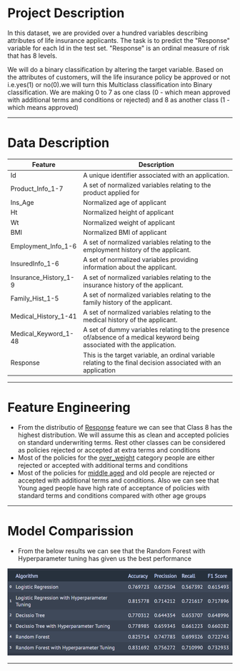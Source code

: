 
<a name = Section101></a>
# Project Description

In this dataset, we are provided over a hundred variables describing attributes of life insurance applicants. The task is to predict the "Response" variable for each Id in the test set. "Response" is an ordinal measure of risk that has 8 levels.

We will do a binary classification by altering the target variable. Based on the attributes of customers, will the life insurance policy be approved or not i.e.yes(1) or no(0).we will turn this Multiclass classification into Binary classification.
We are making 0 to 7 as one class (0 - which mean approved with additional terms and conditions or rejected) and 8 as another class (1 - which means approved)

---

<a name = Section301></a>
# Data Description


| Feature  | Description  |
| ------------ | ------------ |
| Id  | A unique identifier associated with an application.  |
| Product_Info_1-7  | A set of normalized variables relating to the product applied for  |
| Ins_Age  | Normalized age of applicant  |
| Ht  | Normalized height of applicant  |
| Wt   | Normalized weight of applicant  |
| BMI   | Normalized BMI of applicant  |
| Employment_Info_1-6  |  A set of normalized variables relating to the employment history of the applicant. |
| InsuredInfo_1-6  |  A set of normalized variables providing information about the applicant.  |
| Insurance_History_1-9  |  A set of normalized variables relating to the insurance history of the applicant. |
| Family_Hist_1-5  |  A set of normalized variables relating to the family history of the applicant. |
| Medical_History_1-41  | A set of normalized variables relating to the medical history of the applicant.  |
| Medical_Keyword_1-48  |  A set of dummy variables relating to the presence of/absence of a medical keyword being associated with the application. |
|Response | This is the target variable, an ordinal variable relating to the final decision associated with an application  |

---

<a name = Section501></a>
# Feature Engineering

- From the distributio of [Response](https://raw.githubusercontent.com/Harsha92/Machine-Learning-Using-Python/main/Risk%20classification%20for%20Life%20insurance/Images/Response.png "Response") feature we can see that Class 8 has the highest distribution. We will assume this as clean and accepted policies on standard underwriting terms. Rest other classes can be considered as policies rejected or accepted at extra terms and conditions
- Most of the policies for the [over_weight](https://raw.githubusercontent.com/Harsha92/Machine-Learning-Using-Python/main/Risk%20classification%20for%20Life%20insurance/Images/BMI_Wt.png "over_weight") category people are either rejected or accepted with additional terms and conditions
- Most of the policies for [middle aged](https://raw.githubusercontent.com/Harsha92/Machine-Learning-Using-Python/main/Risk%20classification%20for%20Life%20insurance/Images/Age_Response.png "middle aged") and old people are rejected or accepted with additional terms and conditions. Also we can see that Young aged people have high rate of acceptance of policies with standard terms and conditions compared with other age groups


---

<a name = Section701></a>
# Model Comparission

- From the below results we can see that the Random Forest with Hyperparameter tuning has given us the best performance

[![Model Comparission](https://raw.githubusercontent.com/Harsha92/Machine-Learning-Using-Python/main/Risk%20classification%20for%20Life%20insurance/Images/Model%20Comparision.PNG "Model Comparission")](https://raw.githubusercontent.com/Harsha92/Machine-Learning-Using-Python/main/Risk%20classification%20for%20Life%20insurance/Images/Model%20Comparision.PNG "Model Comparission")

---

